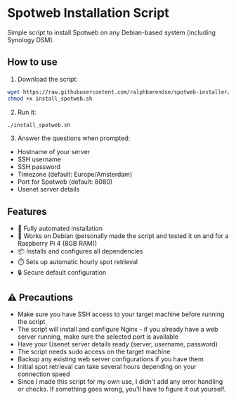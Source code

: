 # Spotweb Installation Script

Simple script to install Spotweb on any Debian-based system (including Synology DSM).

## How to use

1. Download the script:
```bash
wget https://raw.githubusercontent.com/ralphbarendse/spotweb-installer/main/install_spotweb.sh
chmod +x install_spotweb.sh
```

2. Run it:
```bash
./install_spotweb.sh
```

3. Answer the questions when prompted:
- Hostname of your server
- SSH username
- SSH password
- Timezone (default: Europe/Amsterdam)
- Port for Spotweb (default: 8080)
- Usenet server details

## Features

- 🚀 Fully automated installation
- 🔧 Works on Debian (personally made the script and tested it on and for a Raspberry Pi 4 (8GB RAM))
- 📦 Installs and configures all dependencies
- ⏱️ Sets up automatic hourly spot retrieval
- 🔒 Secure default configuration 

## ⚠️ Precautions

- Make sure you have SSH access to your target machine before running the script
- The script will install and configure Nginx - if you already have a web server running, make sure the selected port is available
- Have your Usenet server details ready (server, username, password)
- The script needs sudo access on the target machine
- Backup any existing web server configurations if you have them
- Initial spot retrieval can take several hours depending on your connection speed
- Since I made this script for my own use, I didn't add any error handling or checks. If something goes wrong, you'll have to figure it out yourself.
